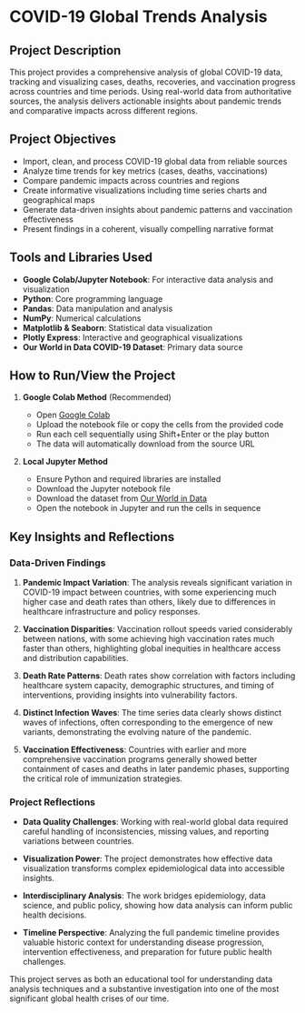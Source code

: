 # COVID-19 Global Trends Analysis

## Project Description
This project provides a comprehensive analysis of global COVID-19 data, tracking and visualizing cases, deaths, recoveries, and vaccination progress across countries and time periods. Using real-world data from authoritative sources, the analysis delivers actionable insights about pandemic trends and comparative impacts across different regions.

## Project Objectives
- Import, clean, and process COVID-19 global data from reliable sources
- Analyze time trends for key metrics (cases, deaths, vaccinations)
- Compare pandemic impacts across countries and regions
- Create informative visualizations including time series charts and geographical maps
- Generate data-driven insights about pandemic patterns and vaccination effectiveness
- Present findings in a coherent, visually compelling narrative format

## Tools and Libraries Used
- **Google Colab/Jupyter Notebook**: For interactive data analysis and visualization
- **Python**: Core programming language
- **Pandas**: Data manipulation and analysis
- **NumPy**: Numerical calculations
- **Matplotlib & Seaborn**: Statistical data visualization
- **Plotly Express**: Interactive and geographical visualizations
- **Our World in Data COVID-19 Dataset**: Primary data source

## How to Run/View the Project
1. **Google Colab Method** (Recommended)
   - Open [Google Colab](https://colab.research.google.com/)
   - Upload the notebook file or copy the cells from the provided code
   - Run each cell sequentially using Shift+Enter or the play button
   - The data will automatically download from the source URL

2. **Local Jupyter Method**
   - Ensure Python and required libraries are installed
   - Download the Jupyter notebook file
   - Download the dataset from [Our World in Data](https://covid.ourworldindata.org/data/owid-covid-data.csv)
   - Open the notebook in Jupyter and run the cells in sequence

## Key Insights and Reflections

### Data-Driven Findings
1. **Pandemic Impact Variation**: The analysis reveals significant variation in COVID-19 impact between countries, with some experiencing much higher case and death rates than others, likely due to differences in healthcare infrastructure and policy responses.

2. **Vaccination Disparities**: Vaccination rollout speeds varied considerably between nations, with some achieving high vaccination rates much faster than others, highlighting global inequities in healthcare access and distribution capabilities.

3. **Death Rate Patterns**: Death rates show correlation with factors including healthcare system capacity, demographic structures, and timing of interventions, providing insights into vulnerability factors.

4. **Distinct Infection Waves**: The time series data clearly shows distinct waves of infections, often corresponding to the emergence of new variants, demonstrating the evolving nature of the pandemic.

5. **Vaccination Effectiveness**: Countries with earlier and more comprehensive vaccination programs generally showed better containment of cases and deaths in later pandemic phases, supporting the critical role of immunization strategies.

### Project Reflections
- **Data Quality Challenges**: Working with real-world global data required careful handling of inconsistencies, missing values, and reporting variations between countries.
  
- **Visualization Power**: The project demonstrates how effective data visualization transforms complex epidemiological data into accessible insights.
  
- **Interdisciplinary Analysis**: The work bridges epidemiology, data science, and public policy, showing how data analysis can inform public health decisions.
  
- **Timeline Perspective**: Analyzing the full pandemic timeline provides valuable historic context for understanding disease progression, intervention effectiveness, and preparation for future public health challenges.

This project serves as both an educational tool for understanding data analysis techniques and a substantive investigation into one of the most significant global health crises of our time.
